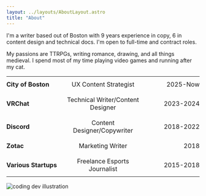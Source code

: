 ```yaml
---
layout: ../layouts/AboutLayout.astro
title: "About"
---
```


I'm a writer based out of Boston with 9 years experience in copy, 6 in content design and technical docs. I'm open to full-time and contract roles.

My passions are TTRPGs, writing romance, drawing, and all things medieval. I spend most of my time playing video games and running after my cat.

<table class="about-experience">
  <tbody>
  <tr>
      <td>City of Boston</td>
      <td>UX Content Strategist</td>
      <td>2025-Now</td>
    </tr>
    <tr>
      <td>VRChat</td>
      <td>Technical Writer/Content Designer</td>
      <td>2023-2024</td>
    </tr>
    <tr>
      <td>Discord</td>
      <td>Content Designer/Copywriter</td>
      <td>2018-2022</td>
    </tr>
    <tr>
      <td>Zotac</td>
      <td>Marketing Writer</td>
      <td>2018</td>
    </tr>
    <tr>
      <td>Various Startups</td>
      <td>Freelance Esports Journalist</td>
      <td>2015-2018</td>
    </tr>
  </tbody>
</table>
<style>
    .about {
        display: flex;
        flex-wrap: wrap;
        align-items: flex-start;
        justify-content: space-around;
    }

    .about-image {
        flex: 1 0 35%;
        text-align: center;
    }

    .about-image img { 
        display: inline-block; 
        width: 300px;
        margin-bottom: 20px;
    }

    .about-text {
        flex: 1 0 50%;
        padding-left: 2em;
        float:right;
    }

    .about-text > h2 { margin: 0; }

    .about-text > p {
        font-size: 18px;
        line-height: 24px;
    }

    .about-experience table {
        table-layout: fixed;
        width: 100%;
        margin: 1em 0;
    }

    .about-experience td {
       border-bottom-width: 1px;
       @apply border-skin-line;
    }

    .about-experience td:nth-child(1) {
        width: 30%;
        font-weight: bold;
    }

    .about-experience td:nth-child(2) {
        width: 40%;
        text-align: center;
    }

    .about-experience td:nth-child(3) {
        width: 30%;
        text-align: right;
    }

    .about-experience tr:nth-child(1) {
      border-top-width: 1px;
      @apply border-skin-line;
    }

    table.about-experience tr, td {
        padding: 10px 0;
    }
</style>

<div>
  <img src="/assets/jesurkaresize.png" class="sm:w-1/2 mx-auto" alt="coding dev illustration">
</div>
